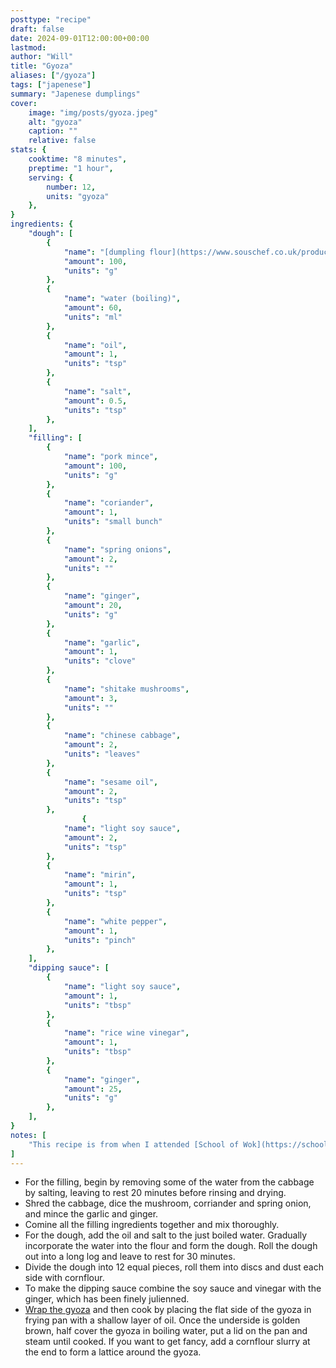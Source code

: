 ```yaml
---
posttype: "recipe"
draft: false
date: 2024-09-01T12:00:00+00:00
lastmod: 
author: "Will"
title: "Gyoza"
aliases: ["/gyoza"]
tags: ["japenese"]
summary: "Japenese dumplings"
cover:
    image: "img/posts/gyoza.jpeg"
    alt: "gyoza"
    caption: ""
    relative: false
stats: {
    cooktime: "8 minutes",
    preptime: "1 hour",
    serving: {
        number: 12,
        units: "gyoza"
    },
}
ingredients: {
    "dough": [
        {
            "name": "[dumpling flour](https://www.souschef.co.uk/products/dumlping-flour)", 
            "amount": 100, 
            "units": "g"
        },
        {
            "name": "water (boiling)", 
            "amount": 60, 
            "units": "ml"
        },
        {
            "name": "oil", 
            "amount": 1, 
            "units": "tsp"
        },
        {
            "name": "salt", 
            "amount": 0.5, 
            "units": "tsp"
        },        
    ],
    "filling": [
        {
            "name": "pork mince", 
            "amount": 100, 
            "units": "g"
        },
        {
            "name": "coriander", 
            "amount": 1, 
            "units": "small bunch"
        },
        {
            "name": "spring onions", 
            "amount": 2, 
            "units": ""
        },
        {
            "name": "ginger",
            "amount": 20, 
            "units": "g"
        },
        {
            "name": "garlic",
            "amount": 1, 
            "units": "clove"
        },
        {
            "name": "shitake mushrooms",
            "amount": 3, 
            "units": ""
        },
        {
            "name": "chinese cabbage",
            "amount": 2, 
            "units": "leaves"
        },
        {
            "name": "sesame oil",
            "amount": 2, 
            "units": "tsp"
        },
                {
            "name": "light soy sauce",
            "amount": 2, 
            "units": "tsp"
        },
        {
            "name": "mirin",
            "amount": 1, 
            "units": "tsp"
        },                
        {
            "name": "white pepper",
            "amount": 1, 
            "units": "pinch"
        },
    ],
    "dipping sauce": [
        {
            "name": "light soy sauce", 
            "amount": 1, 
            "units": "tbsp"
        },
        {
            "name": "rice wine vinegar", 
            "amount": 1, 
            "units": "tbsp"
        },
        {
            "name": "ginger", 
            "amount": 25, 
            "units": "g"
        },
    ],
}
notes: [
    "This recipe is from when I attended [School of Wok](https://schoolofwok.co.uk/) cooking class",
]
---
```


* For the filling, begin by removing some of the water from the cabbage by salting, leaving to rest 20 minutes before rinsing and drying.
* Shred the cabbage, dice the mushroom, corriander and spring onion, and mince the garlic and ginger.
* Comine all the filling ingredients together and mix thoroughly.
* For the dough, add the oil and salt to the just boiled water. Gradually incorporate the water into the flour and form the dough. Roll the dough out into a long log and leave to rest for 30 minutes.
* Divide the dough into 12 equal pieces, roll them into discs and dust each side with cornflour.
* To make the dipping sauce combine the soy sauce and vinegar with the ginger, which has been finely julienned.
* [Wrap the gyoza](https://www.justonecookbook.com/how-to-wrap-gyoza/) and then cook by placing the flat side of the gyoza in frying pan with a shallow layer of oil. Once the underside is golden brown, half cover the gyoza in boiling water, put a lid on the pan and steam until cooked. If you want to get fancy, add a cornflour slurry at the end to form a lattice around the gyoza. 